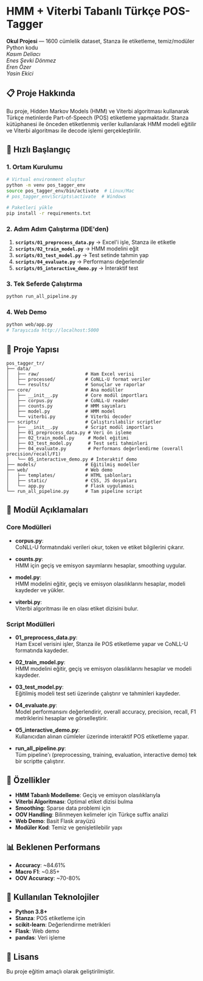 # HMM + Viterbi Tabanlı Türkçe POS-Tagger

**Okul Projesi** — 1600 cümlelik dataset, Stanza ile etiketleme, temiz/modüler Python kodu
<br>*Kasım Deliacı*
<br>*Enes Şevki Dönmez*
<br>*Eren Özer*
<br>*Yasin Ekici*

## 📋 Proje Hakkında

Bu proje, Hidden Markov Models (HMM) ve Viterbi algoritması kullanarak Türkçe metinlerde Part-of-Speech (POS) etiketleme yapmaktadır. Stanza kütüphanesi ile önceden etiketlenmiş veriler kullanılarak HMM modeli eğitilir ve Viterbi algoritması ile decode işlemi gerçekleştirilir.

## 🚀 Hızlı Başlangıç

### 1. Ortam Kurulumu
```bash
# Virtual environment oluştur
python -m venv pos_tagger_env
source pos_tagger_env/bin/activate  # Linux/Mac
# pos_tagger_env\Scripts\activate  # Windows

# Paketleri yükle
pip install -r requirements.txt
```

### 2. Adım Adım Çalıştırma (IDE'den)
1. **`scripts/01_preprocess_data.py`** → Excel'i işle, Stanza ile etiketle
2. **`scripts/02_train_model.py`** → HMM modelini eğit  
3. **`scripts/03_test_model.py`** → Test setinde tahmin yap
4. **`scripts/04_evaluate.py`** → Performansı değerlendir
5. **`scripts/05_interactive_demo.py`** → İnteraktif test

### 3. Tek Seferde Çalıştırma
```bash
python run_all_pipeline.py
```

### 4. Web Demo
```bash
python web/app.py
# Tarayıcıda http://localhost:5000
```

## 📁 Proje Yapısı

```
pos_tagger_tr/
├── data/
│   ├── raw/                 # Ham Excel verisi
│   ├── processed/           # CoNLL-U format veriler
│   └── results/             # Sonuçlar ve raporlar
├── core/                    # Ana modüller
│   ├── __init__.py          # Core modül importları
│   ├── corpus.py            # CoNLL-U reader
│   ├── counts.py            # HMM sayımları
│   ├── model.py             # HMM model
│   └── viterbi.py           # Viterbi decoder
├── scripts/                 # Çalıştırılabilir scriptler
│   ├── __init__.py          # Script modül importları
│   ├── 01_preprocess_data.py # Veri ön işleme
│   ├── 02_train_model.py     # Model eğitimi
│   ├── 03_test_model.py      # Test seti tahminleri
│   ├── 04_evaluate.py        # Performans değerlendirme (overall precision/recall/F1)
│   └── 05_interactive_demo.py # İnteraktif demo
├── models/                  # Eğitilmiş modeller
├── web/                     # Web demo
│   ├── templates/           # HTML şablonları
│   ├── static/              # CSS, JS dosyaları
│   └── app.py               # Flask uygulaması
└── run_all_pipeline.py      # Tam pipeline script
```

## 📝 Modül Açıklamaları

### Core Modülleri

- **corpus.py**:  
  CoNLL-U formatındaki verileri okur, token ve etiket bilgilerini çıkarır.

- **counts.py**:  
  HMM için geçiş ve emisyon sayımlarını hesaplar, smoothing uygular.

- **model.py**:  
  HMM modelini eğitir, geçiş ve emisyon olasılıklarını hesaplar, modeli kaydeder ve yükler.

- **viterbi.py**:  
  Viterbi algoritması ile en olası etiket dizisini bulur.

### Script Modülleri

- **01_preprocess_data.py**:  
  Ham Excel verisini işler, Stanza ile POS etiketleme yapar ve CoNLL-U formatında kaydeder.

- **02_train_model.py**:  
  HMM modelini eğitir, geçiş ve emisyon olasılıklarını hesaplar ve modeli kaydeder.

- **03_test_model.py**:  
  Eğitilmiş modeli test seti üzerinde çalıştırır ve tahminleri kaydeder.

- **04_evaluate.py**:  
  Model performansını değerlendirir, overall accuracy, precision, recall, F1 metriklerini hesaplar ve görselleştirir.

- **05_interactive_demo.py**:  
  Kullanıcıdan alınan cümleler üzerinde interaktif POS etiketleme yapar.

- **run_all_pipeline.py**:  
  Tüm pipeline'ı (preprocessing, training, evaluation, interactive demo) tek bir scriptte çalıştırır.

## 🎯 Özellikler

- **HMM Tabanlı Modelleme**: Geçiş ve emisyon olasılıklarıyla
- **Viterbi Algoritması**: Optimal etiket dizisi bulma
- **Smoothing**: Sparse data problemi için
- **OOV Handling**: Bilinmeyen kelimeler için Türkçe suffix analizi
- **Web Demo**: Basit Flask arayüzü
- **Modüler Kod**: Temiz ve genişletilebilir yapı

## 📊 Beklenen Performans

- **Accuracy**: ~84.61%
- **Macro F1**: ~0.85+
- **OOV Accuracy**: ~70-80%

## 🔧 Kullanılan Teknolojiler

- **Python 3.8+**
- **Stanza**: POS etiketleme için
- **scikit-learn**: Değerlendirme metrikleri
- **Flask**: Web demo
- **pandas**: Veri işleme

## 📝 Lisans

Bu proje eğitim amaçlı olarak geliştirilmiştir. 
